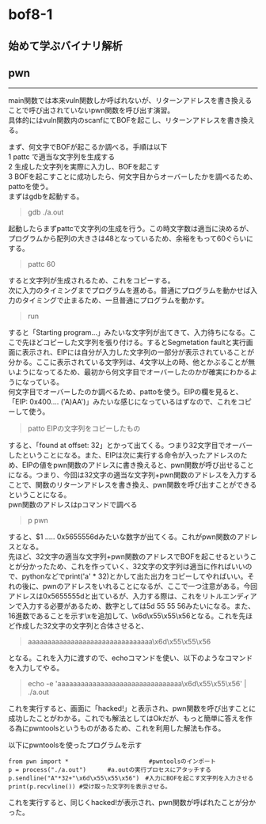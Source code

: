 # bof8-1
## 始めて学ぶバイナリ解析
## pwn
***

main関数では本来vuln関数しか呼ばれないが、リターンアドレスを書き換えることで呼び出されていないpwn関数を呼び出す演習。  
具体的にはvuln関数内のscanfにてBOFを起こし、リターンアドレスを書き換える。  

まず、何文字でBOFが起こるか調べる。手順は以下  
1 pattc で適当な文字列を生成する  
2 生成した文字列を実際に入力し、BOFを起こす  
3 BOFを起こすことに成功したら、何文字目からオーバーしたかを調べるため、pattoを使う。  
まずはgdbを起動する。  
> gdb ./a.out

起動したらまずpattcで文字列の生成を行う。この時文字数は適当に決めるが、プログラムから配列の大きさは48となっているため、余裕をもって60ぐらいにする。
> pattc 60

すると文字列が生成されるため、これをコピーする。  
次に入力のタイミングまでプログラムを進める。普通にプログラムを動かせば入力のタイミングで止まるため、一旦普通にプログラムを動かす。 
> run

すると「Starting program...」みたいな文字列が出てきて、入力待ちになる。ここで先ほどコピーした文字列を張り付ける。するとSegmetation faultと実行画面に表示され、EIPには自分が入力した文字列の一部分が表示されていることが分かる。ここに表示されている文字列は、4文字以上の時、他とかぶることが無いようになってるため、最初から何文字目でオーバーしたのかが確実にわかるようになっている。  
何文字目でオーバーしたのか調べるため、pattoを使う。EIPの欄を見ると、「EIP: 0x400.... ('A)AA')」みたいな感じになっているはずなので、これをコピーして使う。
> patto EIPの文字列をコピーしたもの

すると、「found at offset: 32」とかって出てくる。つまり32文字目でオーバーしたということになる。また、EIPは次に実行する命令が入ったアドレスのため、EIPの値をpwn関数のアドレスに書き換えると、pwn関数が呼び出せることになる。つまり、今回は32文字の適当な文字列+pwn関数のアドレスを入力することで、関数のリターンアドレスを書き換え、pwn関数を呼び出すことができるということになる。  
pwn関数のアドレスはpコマンドで調べる  
> p pwn

すると、$1 ..... 0x5655556dみたいな数字が出てくる。これがpwn関数のアドレスとなる。  
先ほど、32文字の適当な文字列+pwn関数のアドレスでBOFを起こせるということが分かったため、これを作っていく、32文字の文字列は適当に作ればいいので、pythonなどでprint('a' * 32)とかして出た出力をコピーしてやればいい。それの後に、pwnのアドレスをいれることになるが、ここで一つ注意がある。今回アドレスは0x5655555dと出ているが、入力する際は、これをリトルエンディアンで入力する必要があるため、数字としては5d 55 55 56みたいになる。また、16進数であることを示す\xを追加して、\x6d\x55\x55\x56となる。これを先ほど作成した32文字の文字列と合体させると、
> aaaaaaaaaaaaaaaaaaaaaaaaaaaaaaaa\x6d\x55\x55\x56

となる。これを入力に渡すので、echoコマンドを使い、以下のようなコマンドを入力してやる。
> echo -e 'aaaaaaaaaaaaaaaaaaaaaaaaaaaaaaaa\x6d\x55\x55\x56' | ./a.out

これを実行すると、画面に「hacked!」と表示され、pwn関数を呼び出すことに成功したことがわかる。これでも解法としてはOkだが、もっと簡単に答えを作る為にpwntoolsというものがあるため、これを利用した解法も作る。  

以下にpwntoolsを使ったプログラムを示す
```
from pwn import *　                     #pwntoolsのインポート
p = process("./a.out")      #a.outの実行プロセスにアタッチする
p.sendline("A"*32+"\x6d\x55\x55\x56")　#入力にBOFを起こす文字列を入力させる
print(p.recvline()) #受け取った文字列を表示させる。
```

これを実行すると、同じくhacked!が表示され、pwn関数が呼ばれたことが分かった。
